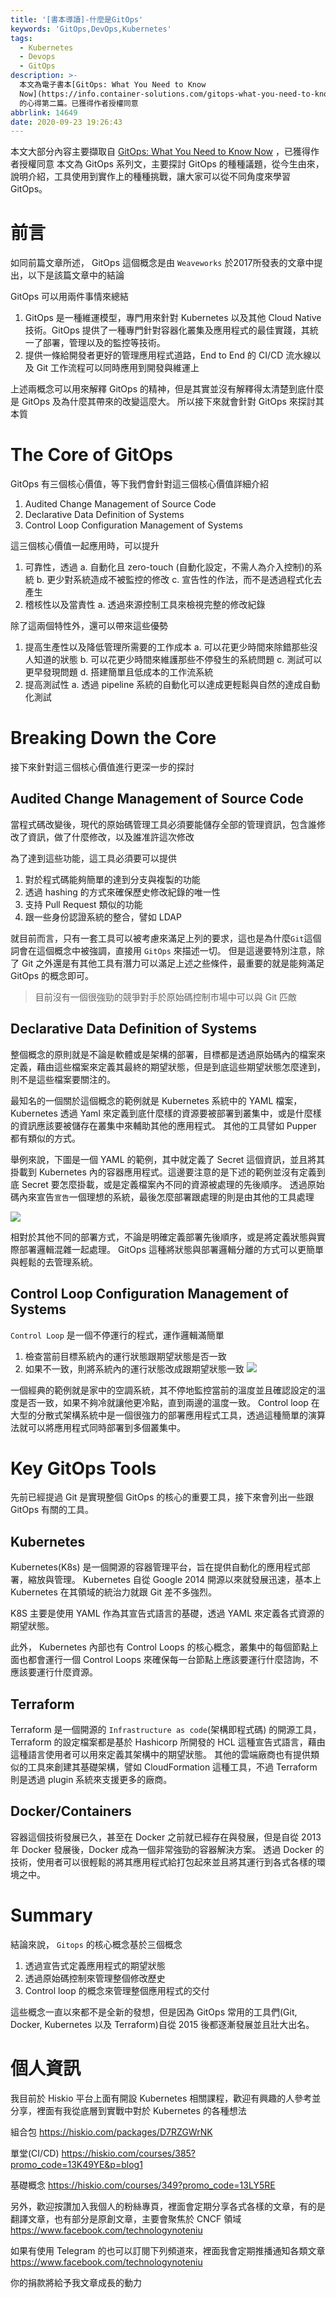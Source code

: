 ```yaml
---
title: '[書本導讀]-什麼是GitOps'
keywords: 'GitOps,DevOps,Kubernetes'
tags:
  - Kubernetes
  - Devops
  - GitOps
description: >-
  本文為電子書本[GitOps: What You Need to Know
  Now](https://info.container-solutions.com/gitops-what-you-need-to-know-now)
  的心得第二篇。已獲得作者授權同意
abbrlink: 14649
date: 2020-09-23 19:26:43
---
```


本文大部分內容主要擷取自 [GitOps: What You Need to Know Now](https://info.container-solutions.com/gitops-what-you-need-to-know-now) ，已獲得作者授權同意
本文為 GitOps 系列文，主要探討 GitOps 的種種議題，從今生由來，說明介紹，工具使用到實作上的種種挑戰，讓大家可以從不同角度來學習 GitOps。

# 前言

如同前篇文章所述， GitOps 這個概念是由 `Weaveworks` 於2017所發表的文章中提出，以下是該篇文章中的結論

GitOps 可以用兩件事情來總結
1. GitOps 是一種維運模型，專門用來針對 Kubernetes 以及其他 Cloud Native 技術。GitOps 提供了一種專門針對容器化叢集及應用程式的最佳實踐，其統一了部署，管理以及的監控等技術。
2. 提供一條給開發者更好的管理應用程式道路，End to End 的 CI/CD 流水線以及 Git 工作流程可以同時應用到開發與維運上


上述兩概念可以用來解釋 GitOps 的精神，但是其實並沒有解釋得太清楚到底什麼是 GitOps 及為什麼其帶來的改變這麼大。
所以接下來就會針對 GitOps 來探討其本質

# The Core of GitOps
GitOps 有三個核心價值，等下我們會針對這三個核心價值詳細介紹
1. Audited Change Management of Source Code
2. Declarative Data Definition of Systems
3. Control Loop Configuration Management of Systems

這三個核心價值一起應用時，可以提升
1. 可靠性，透過
    a. 自動化且 zero-touch (自動化設定，不需人為介入控制)的系統
    b. 更少對系統造成不被監控的修改
    c. 宣告性的作法，而不是透過程式化去產生
3. 稽核性以及當責性
    a. 透過來源控制工具來檢視完整的修改紀錄
    

除了這兩個特性外，還可以帶來這些優勢
1. 提高生產性以及降低管理所需要的工作成本
    a. 可以花更少時間來除錯那些沒人知道的狀態
    b. 可以花更少時間來維護那些不停發生的系統問題
    c. 測試可以更早發現問題
    d. 搭建簡單且低成本的工作流系統
3. 提高測試性
    a. 透過 pipeline 系統的自動化可以達成更輕鬆與自然的達成自動化測試

# Breaking Down the Core
接下來針對這三個核心價值進行更深一步的探討
## Audited Change Management of Source Code
當程式碼改變後，現代的原始碼管理工具必須要能儲存全部的管理資訊，包含誰修改了資訊，做了什麼修改，以及誰准許這次修改

為了達到這些功能，這工具必須要可以提供
1. 對於程式碼能夠簡單的達到分支與複製的功能
2. 透過 hashing 的方式來確保歷史修改紀錄的唯一性 
3. 支持 Pull Request 類似的功能
4. 跟一些身份認證系統的整合，譬如 LDAP

就目前而言，只有一套工具可以被考慮來滿足上列的要求，這也是為什麼`Git`這個詞會在這個概念中被強調，直接用 `GitOps` 來描述一切。
但是這邊要特別注意，除了 Git 之外還是有其他工具有潛力可以滿足上述之些條件，最重要的就是能夠滿足 GitOps 的概念即可。
> 目前沒有一個很強勁的競爭對手於原始碼控制市場中可以與 Git 匹敵

## Declarative Data Definition of Systems
整個概念的原則就是不論是軟體或是架構的部署，目標都是透過原始碼內的檔案來定義，藉由這些檔案來定義其最終的期望狀態，但是到底這些期望狀態怎麼達到，則不是這些檔案要關注的。

最知名的一個關於這個概念的範例就是 Kubernetes 系統中的 YAML 檔案， Kubernetes 透過 Yaml 來定義到底什麼樣的資源要被部署到叢集中，或是什麼樣的資訊應該要被儲存在叢集中來輔助其他的應用程式。 其他的工具譬如 Pupper 都有類似的方式。

舉例來說，下圖是一個 YAML 的範例，其中就定義了 Secret 這個資訊，並且將其掛載到
Kubernetes 內的容器應用程式。這邊要注意的是下述的範例並沒有定義到底 Secret 要怎麼掛載，或是定義檔案內不同的資源被處理的先後順序。
透過原始碼內來宣告`宣告`一個理想的系統，最後怎麼部署跟處理的則是由其他的工具處理

![](https://i.imgur.com/yI8Zzvs.png)

相對於其他不同的部署方式，不論是明確定義部署先後順序，或是將定義狀態與實際部署邏輯混雜一起處理。 GitOps 這種將狀態與部署邏輯分離的方式可以更簡單與輕鬆的去管理系統。

## Control Loop Configuration Management of Systems
`Control Loop` 是一個不停運行的程式，運作邏輯滿簡單
1. 檢查當前目標系統內的運行狀態跟期望狀態是否一致
2. 如果不一致，則將系統內的運行狀態改成跟期望狀態一致
![](https://i.imgur.com/InccrTF.png)

一個經典的範例就是家中的空調系統，其不停地監控當前的溫度並且確認設定的溫度是否一致，如果不夠冷就讓他更冷點，直到兩邊的溫度一致。
Control loop 在大型的分散式架構系統中是一個很強力的部署應用程式工具，透過這種簡單的演算法就可以將應用程式同時部署到多個叢集中。

# Key GitOps Tools
先前已經提過 Git 是實現整個 GitOps 的核心的重要工具，接下來會列出一些跟 GitOps 有關的工具。

## Kubernetes
Kubernetes(K8s) 是一個開源的容器管理平台，旨在提供自動化的應用程式部署，縮放與管理。
Kubernetes 自從 Google 2014 開源以來就發展迅速，基本上 Kubernetes 在其領域的統治力就跟 Git 差不多強烈。

K8S 主要是使用 YAML 作為其宣告式語言的基礎，透過 YAML 來定義各式資源的期望狀態。

此外， Kubernetes 內部也有 Control Loops 的核心概念，叢集中的每個節點上面也都會運行一個 Control Loops 來確保每一台節點上應該要運行什麼諮詢，不應該要運行什麼資源。


## Terraform
Terraform 是一個開源的 `Infrastructure as code`(架構即程式碼) 的開源工具，Terraform 的設定檔案都是基於 Hashicorp 所開發的 HCL 這種宣告式語言，藉由這種語言使用者可以用來定義其架構中的期望狀態。
其他的雲端廠商也有提供類似的工具來創建其基礎架構，譬如 CloudFormation 這種工具，不過 Terraform 則是透過 plugin 系統來支援更多的廠商。

## Docker/Containers
容器這個技術發展已久，甚至在 Docker 之前就已經存在與發展，但是自從 2013 年 Docker 發展後，Docker 成為一個非常強勁的容器解決方案。 透過 Docker 的技術，使用者可以很輕鬆的將其應用程式給打包起來並且將其運行到各式各樣的環境之中。

# Summary
結論來說， `Gitops` 的核心概念基於三個概念
1. 透過宣告式定義應用程式的期望狀態
2. 透過原始碼控制來管理整個修改歷史
3. Control loop 的概念來管理整個應用程式的交付

這些概念一直以來都不是全新的發想，但是因為 GitOps 常用的工具們(Git, Docker, Kubernetes 以及 Terraform)自從 2015 後都逐漸發展並且壯大出名。

# 個人資訊
我目前於 Hiskio 平台上面有開設 Kubernetes 相關課程，歡迎有興趣的人參考並分享，裡面有我從底層到實戰中對於 Kubernetes 的各種想法

組合包
https://hiskio.com/packages/D7RZGWrNK

單堂(CI/CD)
https://hiskio.com/courses/385?promo_code=13K49YE&p=blog1

基礎概念
https://hiskio.com/courses/349?promo_code=13LY5RE

另外，歡迎按讚加入我個人的粉絲專頁，裡面會定期分享各式各樣的文章，有的是翻譯文章，也有部分是原創文章，主要會聚焦於 CNCF 領域
https://www.facebook.com/technologynoteniu

如果有使用 Telegram 的也可以訂閱下列頻道來，裡面我會定期推播通知各類文章
https://www.facebook.com/technologynoteniu

你的捐款將給予我文章成長的動力
<script type="text/javascript" src="https://cdnjs.buymeacoffee.com/1.0.0/button.prod.min.js" data-name="bmc-button" data-slug="hwchiu" data-color="#000000" data-emoji=""  data-font="Cookie" data-text="Buy me a coffee" data-outline-color="#fff" data-font-color="#fff" data-coffee-color="#fd0" ></script>



